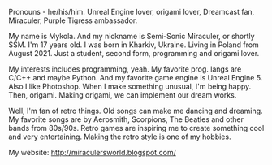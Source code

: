Pronouns - he/his/him.
Unreal Engine lover, origami lover, Dreamcast fan, Miraculer, Purple Tigress ambassador.

My name is Mykola. And my nickname is Semi-Sonic Miraculer, or shortly SSM. I'm 17 years old. I was born in Kharkiv, Ukraine. Living in Poland from August 2021. Just a student, second form, programming and origami lover.

My interests includes programming, yeah. My favorite prog. langs are C/C++ and maybe Python. And my favorite game engine is Unreal Engine 5. Also I like Photoshop. When I make something unusual, I'm being happy. Then, origami. Making origami, we can implement our dream works.

Well, I'm fan of retro things. Old songs can make me dancing and dreaming. My favorite songs are by Aerosmith, Scorpions, The Beatles and other bands from 80s/90s. Retro games are inspiring me to create something cool and very entertaining. Making the retro style is one of my hobbies.

My website: http://miraculersworld.blogspot.com/
